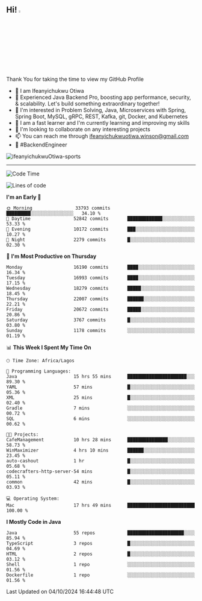 <!-- BLOG-POST-LIST:START --><!-- BLOG-POST-LIST:END -->

## Hi! <img src="https://media.giphy.com/media/hvRJCLFzcasrR4ia7z/giphy.gif" width="4%"> 

Thank You for taking the time to view my GitHub Profile

- 👋 I am Ifeanyichukwu Otiwa
- 🚀 Experienced Java Backend Pro, boosting app performance, security, & scalability. Let's build something extraordinary together!
- 👀 I'm interested in Problem Solving, Java, Microservices with Spring, Spring Boot, MySQL, gRPC, REST, Kafka, git, Docker, and Kubernetes
- 🌱 I am a fast learner and I'm currently learning and improving my skills
- 💞️ I'm looking to collaborate on any interesting projects
- 📫 You can reach me through ifeanyichukwuotiwa.winson@gmail.com
- 🚀 #BackendEngineer

<p align="left" marginTop="10px"> <img src="https://komarev.com/ghpvc/?username=ifeanyichukwuOtiwa-sports&label=Profile%20views&color=0e75b6&style=for-the-badge" alt="ifeanyichukwuOtiwa-sports" /> </p>

***

<!--START_SECTION:waka-->
![Code Time](http://img.shields.io/badge/Code%20Time-2%2C955%20hrs%201%20min-blue)

![Lines of code](https://img.shields.io/badge/From%20Hello%20World%20I%27ve%20Written-24.1%20million%20lines%20of%20code-blue)

**I'm an Early 🐤** 

```text
🌞 Morning                33793 commits       █████████░░░░░░░░░░░░░░░░   34.10 % 
🌆 Daytime                52842 commits       █████████████░░░░░░░░░░░░   53.33 % 
🌃 Evening                10172 commits       ███░░░░░░░░░░░░░░░░░░░░░░   10.27 % 
🌙 Night                  2279 commits        █░░░░░░░░░░░░░░░░░░░░░░░░   02.30 % 
```
📅 **I'm Most Productive on Thursday** 

```text
Monday                   16190 commits       ████░░░░░░░░░░░░░░░░░░░░░   16.34 % 
Tuesday                  16993 commits       ████░░░░░░░░░░░░░░░░░░░░░   17.15 % 
Wednesday                18279 commits       █████░░░░░░░░░░░░░░░░░░░░   18.45 % 
Thursday                 22007 commits       ██████░░░░░░░░░░░░░░░░░░░   22.21 % 
Friday                   20672 commits       █████░░░░░░░░░░░░░░░░░░░░   20.86 % 
Saturday                 3767 commits        █░░░░░░░░░░░░░░░░░░░░░░░░   03.80 % 
Sunday                   1178 commits        ░░░░░░░░░░░░░░░░░░░░░░░░░   01.19 % 
```


📊 **This Week I Spent My Time On** 

```text
🕑︎ Time Zone: Africa/Lagos

💬 Programming Languages: 
Java                     15 hrs 55 mins      ██████████████████████░░░   89.30 % 
YAML                     57 mins             █░░░░░░░░░░░░░░░░░░░░░░░░   05.36 % 
XML                      25 mins             █░░░░░░░░░░░░░░░░░░░░░░░░   02.40 % 
Gradle                   7 mins              ░░░░░░░░░░░░░░░░░░░░░░░░░   00.72 % 
SQL                      6 mins              ░░░░░░░░░░░░░░░░░░░░░░░░░   00.62 % 

🐱‍💻 Projects: 
CafeManagement           10 hrs 28 mins      ███████████████░░░░░░░░░░   58.73 % 
WinMaximizer             4 hrs 10 mins       ██████░░░░░░░░░░░░░░░░░░░   23.45 % 
auto-cashout             1 hr                █░░░░░░░░░░░░░░░░░░░░░░░░   05.68 % 
codecrafters-http-server-54 mins             █░░░░░░░░░░░░░░░░░░░░░░░░   05.11 % 
common                   42 mins             █░░░░░░░░░░░░░░░░░░░░░░░░   03.93 % 

💻 Operating System: 
Mac                      17 hrs 49 mins      █████████████████████████   100.00 % 
```

**I Mostly Code in Java** 

```text
Java                     55 repos            █████████████████████░░░░   85.94 % 
TypeScript               3 repos             █░░░░░░░░░░░░░░░░░░░░░░░░   04.69 % 
HTML                     2 repos             █░░░░░░░░░░░░░░░░░░░░░░░░   03.12 % 
Shell                    1 repo              ░░░░░░░░░░░░░░░░░░░░░░░░░   01.56 % 
Dockerfile               1 repo              ░░░░░░░░░░░░░░░░░░░░░░░░░   01.56 % 
```




 Last Updated on 04/10/2024 16:44:48 UTC
<!--END_SECTION:waka-->

<!--
<p align="center">
![trophy](https://github-profile-trophy.vercel.app/?username=ifeanyichukwuOtiwa-sports&theme=onedark) (https://github.com/ryo-ma/github-profile-trophy)
</p>
-->

<!---
ifeanyi-otiwa/ifeanyi-otiwa is a ✨ special ✨ repository because its `README.md` (this file) appears on your GitHub profile.
You can click the Preview link to take a look at your changes.
--->
